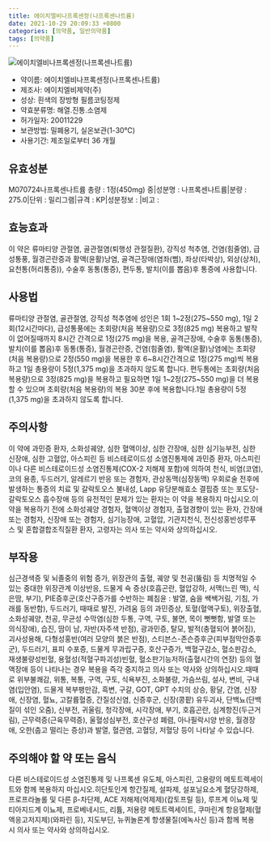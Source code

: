```yaml
---
title: 에이치엘비나프록센정(나프록센나트륨)
date: 2021-10-29 20:09:33 +0800
categories: [의약품, 일반의약품]
tags: [의약품]
---
```

![에이치엘비나프록센정(나프록센나트륨)](https://nedrug.mfds.go.kr/pbp/cmn/itemImageDownload/1NgH462H52C)

- 약이름: 에이치엘비나프록센정(나프록센나트륨)
- 제조사: 에이치엘비제약(주)
- 성상: 흰색의 장방형 필름코팅정제
- 약효분류명: 해열.진통.소염제
- 허가일자: 20011229
- 보관방법: 밀폐용기, 실온보관(1-30℃)
- 사용기간: 제조일로부터 36 개월
## 유효성분
M070724나프록센나트륨
총량 : 1정(450mg) 중|성분명 : 나프록센나트륨|분량 : 275.0|단위 : 밀리그램|규격 : KP|성분정보 : |비고 :
## 효능효과
이 약은 류마티양 관절염, 골관절염(퇴행성 관절질환), 강직성 척추염, 건염(힘줄염), 급성통풍, 월경곤란증과 활액(윤활)낭염, 골격근장애(염좌(삠), 좌상(타박상), 외상(상처), 요천통(허리통증)), 수술후 동통(통증), 편두통, 발치(이를 뽑음)후 통증에 사용합니다.
## 사용법
류마티양 관절염, 골관절염, 강직성 척추염에 성인은 1회 1~2정(275~550 mg), 1일 2회(12시간마다), 급성통풍에는 초회량(처음 복용량)으로 3정(825 mg) 복용하고 발작이 없어질때까지 8시간 간격으로 1정(275 mg)을 복용, 골격근장애, 수술후 동통(통증), 발치(이를 뽑음)후 동통(통증), 월경곤란증, 건염(힘줄염), 활액(윤활)낭염에는 초회량(처음 복용량)으로 2정(550 mg)을 복용한 후 6~8시간간격으로 1정(275 mg)씩 복용하고 1일 총용량이 5정(1,375 mg)을 초과하지 않도록 합니다. 편두통에는 초회량(처음 복용량)으로 3정(825 mg)을 복용하고 필요하면 1일 1~2정(275~550 mg)을 더 복용할 수 있으며 초회량(처음 복용량)의 복용 30분 후에 복용합니다.1일 총용량이 5정(1,375 mg)을 초과하지 않도록 합니다.
## 주의사항
이 약에 과민증 환자, 소화성궤양, 심한 혈액이상, 심한 간장애, 심한 심기능부전, 심한 신장애, 심한 고혈압, 아스피린 등 비스테로이드성 소염진통제에 과민증 환자, 아스피린이나 다른 비스테로이드성 소염진통제(COX-2 저해제 포함)에 의하여 천식, 비염(코염), 코의 용종, 두드러기, 알레르기 반응 또는 경험자, 관상동맥(심장동맥) 우회로술 전후에 발생하는 통증의 치료 및 갈락토오스 불내성, Lapp 유당분해효소 결핍증 또는 포도당-갈락토오스 흡수장애 등의 유전적인 문제가 있는 환자는 이 약을 복용하지 마십시오.이 약을 복용하기 전에 소화성궤양 경험자, 혈액이상 경험자, 출혈경향이 있는 환자, 간장애 또는 경험자, 신장애 또는 경험자, 심기능장애, 고혈압, 기관지천식, 전신성홍반성루푸스 및 혼합결합조직질환 환자, 고령자는 의사 또는 약사와 상의하십시오.
## 부작용
심근경색증 및 뇌졸중의 위험 증가, 위장관의 출혈, 궤양 및 천공(뚫림) 등 치명적일 수 있는 중대한 위장관계 이상반응, 드물게 쇽 증상(호흡곤란, 혈압강하, 서맥(느린 맥), 식은땀, 부기), PIE증후군(호산구증가를 수반하는 폐침윤 : 발열, 숨을 쌕쌕거림, 기침, 가래를 동반함), 두드러기, 때때로 발진, 가려움 등의 과민증상, 토혈(혈액구토), 위장출혈, 소화성궤양, 천공, 무균성 수막염(심한 두통, 구역, 구토, 불면, 목이 뻣뻣함, 발열 또는 의식장애), 습진, 땀이 남, 자반(자주색 반점), 광과민증, 탈모, 발적(충혈되어 붉어짐), 괴사성용해, 다형성홍반(여러 모양의 붉은 반점), 스티븐스-존슨증후군(피부점막안증후군), 두드러기, 표피 수포증, 드물게 무과립구증, 호산구증가, 백혈구감소, 혈소판감소, 재생불량성빈혈, 용혈성(적혈구파괴성)빈혈, 혈소판기능저하(출혈시간의 연장) 등의 혈액장애 등이 나타나는 경우 복용을 즉각 중지하고 의사 또는 약사와 상의하십시오.때때로 위부불쾌감, 위통, 복통, 구역, 구토, 식욕부진, 소화불량, 가슴쓰림, 설사, 변비, 구내염(입안염), 드물게 복부팽만감, 흑변, 구갈, GOT, GPT 수치의 상승, 황달, 간염, 신장애, 신장염, 혈뇨, 고칼륨혈증, 간질성신염, 신증후군, 신장(콩팥) 유두괴사, 단백뇨(단백질이 섞인 오줌), 신부전, 귀울림, 청각장애, 시각장애, 부기, 호흡곤란, 심계항진(두근거림), 근무력증(근육무력증), 울혈성심부전, 호산구성 폐렴, 아나필락시양 반응, 월경장애, 오한(춥고 떨리는 증상)과 발열, 혈관염, 고혈당, 저혈당 등이 나타날 수 있습니다.
## 주의해야 할 약 또는 음식
다른 비스테로이드성 소염진통제 및 나프록센 유도체, 아스피린, 고용량의 메토트렉세이트와 함께 복용하지 마십시오.히단토인계 항간질제, 설파제, 설포닐요소계 혈당강하제, 프로프라놀롤 및 다른 β-차단제, ACE 저해제(억제제)(캅토프릴 등), 루프계 이뇨제 및 티아지드계 이뇨제, 프로베네시드, 리튬, 저용량 메토트렉세이트, 쿠마린계 항응혈제(혈액응고저지제)(와파린 등), 지도부딘, 뉴퀴놀론계 항생물질(에녹사신 등)과 함께 복용 시 의사 또는 약사와 상의하십시오.
